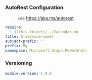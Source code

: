### AutoRest Configuration

> see https://aka.ms/autorest

``` yaml
require:
  - $(this-folder)/../Calendar.md
title: $(service-name)
subject-prefix: ''
prefix: Mg
namespace: Microsoft.Graph.PowerShell
```

### Versioning

``` yaml
module-version: 1.9.6
```
